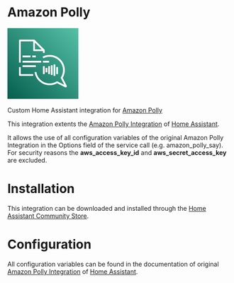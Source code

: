 # Amazon Polly
![AWS Logo](images/amazon-polly.svg)

Custom Home Assistant integration for [Amazon Polly](https://aws.amazon.com/polly/)

This integration extents the [Amazon Polly Integration](https://www.home-assistant.io/integrations/amazon_polly/) of [Home Assistant](https://www.home-assistant.io/).

It allows the use of all configuration variables of the original Amazon Polly Integration in the Options field of the service call (e.g. amazon_polly_say). For security reasons the **aws_access_key_id** and **aws_secret_access_key** are excluded.

# Installation
This integration can be downloaded and installed through the [Home Assistant Community Store](https://hacs.xyz/).

# Configuration
All configuration variables can be found in the documentation of original [Amazon Polly Integration](https://www.home-assistant.io/integrations/amazon_polly/) of [Home Assistant](https://www.home-assistant.io/).
